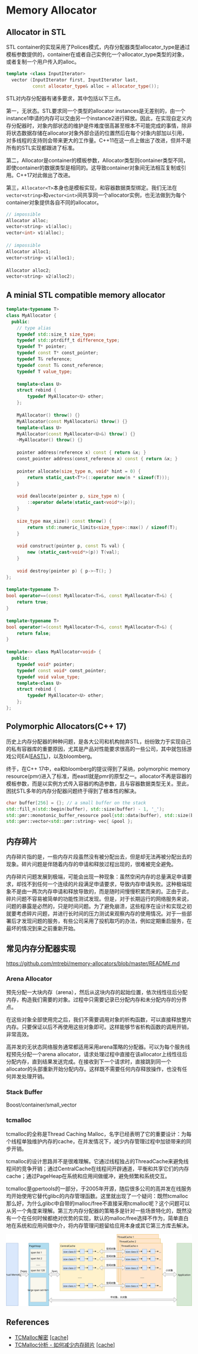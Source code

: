 # Memory Allocator

## Allocator in STL

STL container的实现采用了Polices模式，内存分配器类型allocator_type是通过模板参数提供的，container在或者自己实例化一个allocator_type类型的对象，或者复制一个用户传入的alloc。

```cpp
template <class InputIterator>
  vector (InputIterator first, InputIterator last,
          const allocator_type& alloc = allocator_type());
```

STL对内存分配器有诸多要求，其中包括以下三点。

第一，无状态。STL要求同一个类型的allocator instances是无差别的，由一个instance1申请的内存可以交由另一个instance2进行释放。因此，在实现自定义内存分配器时，对象内部状态的维护是件难度很高甚至根本不可能完成的事情，除非将状态数据存储在allocator对象外部合适的位置然后在每个对象内部加以引用，对多线程的支持则会带来更大的工作量。C++11在这一点上做出了改进，但并不是所有的STL实现都跟进了标准。

第二，Allocator是container的模板参数，Allocator类型则container类型不同，即使container的数据类型是相同的。这导致container对象间无法相互复制或引用。C++17对此做出了改进。

第三，`Allocator<T>`本身也是模板实现，和容器数据类型绑定。我们无法在`vector<string>`和`vector<int>`间共享同一个allocator实例，也无法做到为每个container对象提供各自不同的allocator。

```cpp
// impossible
Allocator alloc;
vector<string> v1(alloc);
vector<int> v1(alloc);

// impossible
Allocator alloc1;
vector<string> v1(alloc1);

Allocator alloc2;
vector<string> v2(alloc2);
```

## A minial STL compatible memory allocator

```cpp
template<typename T>
class MyAllocator {
  public:
    // type alias
    typedef std::size_t size_type;
    typedef std::ptrdiff_t difference_type;
    typedef T* pointer;
    typedef const T* const_pointer;
    typedef T& reference;
    typedef const T& const_reference;
    typedef T value_type;

    template<class U>
    struct rebind {
        typedef MyAllocator<U> other;
    };

    MyAllocator() throw() {}
    MyAllocator(const MyAllocator&) throw() {}
    template<class U>
    MyAllocator(const MyAllocator<U>&) throw() {}
    ~MyAllocator() throw() {}

    pointer address(reference x) const { return &x; }
    const_pointer address(const_reference x) const { return &x; }

    pointer allocate(size_type n, void* hint = 0) {
        return static_cast<T*>(::operator new(n * sizeof(T)));
    }

    void deallocate(pointer p, size_type n) {
        ::operator delete(static_cast<void*>(p));
    }

    size_type max_size() const throw() {
        return std::numeric_limits<size_type>::max() / sizeof(T);
    }

    void construct(pointer p, const T& val) {
        new (static_cast<void*>(p)) T(val);
    }

    void destroy(pointer p) { p->~T(); }
};

template<typename T>
bool operator==(const MyAllocator<T>&, const MyAllocator<T>&) {
    return true;
}

template<typename T>
bool operator!=(const MyAllocator<T>&, const MyAllocator<T>&) {
    return false;
}

template<> class MyAllocator<void> {
  public:
    typedef void* pointer;
    typedef const void* const_pointer;
    typedef void value_type;
    template<class U>
    struct rebind {
        typedef MyAllocator<U> other;
    };
};
```

## Polymorphic Allocators(C++ 17)

历史上内存分配器的种种问题，是各大公司和机构抛弃STL，纷纷致力于实现自己的私有容器库的重要原因，尤其是产品对性能要求很高的一些公司，其中就包括游戏公司EA([EASTL](http://www.open-std.org/jtc1/sc22/wg21/docs/papers/2007/n2271.html))，以及bloomberg。

终于，在C++ 17中，ea和bloomberg的提议得到了采纳，polymorphic memory resource(pmr)进入了标准，而eastl就是pmr的原型之一。allocator不再是容器的模板参数，而是以实例方式传入容器的构造参数，且与容器数据类型无关。至此，困扰STL多年的内存分配器问题终于得到了根本性的解决。


```cpp
char buffer[256] = {}; // a small buffer on the stack
std::fill_n(std::begin(buffer), std::size(buffer) - 1, '_');
std::pmr::monotonic_buffer_resource pool{std::data(buffer), std::size(buffer)};
std::pmr::vector<std::pmr::string> vec{ &pool };
```

## 内存碎片

内存碎片指的是，一些内存片段虽然没有被分配出去，但是却无法再被分配出去的现象。碎片问题是伴随着内存的申请和释放过程出现的，很难被完全避免。

内存碎片问题发展到极端，可能会出现一种现象：虽然空闲内存的总量满足申请要求，却找不到任何一个连续的片段满足申请要求，导致内存申请失败。这种极端现象不是由一两次内存申请和释放导致的，而是随时间慢慢积累而来的。正由于此，碎片问题不容易被简单的功能性测试发现。但是，对于长期运行的网络服务来说，问题的暴露是必然的，只是时间问题。为了避免崩溃，这些程序在设计和实现之初就要考虑碎片问题，并进行长时间的压力测试来观察内存的使用情况。对于一些部署后才发现问题的服务，有些公司采用了投机取巧的办法，例如定期重启服务，在最坏的情况到来之前重新开始。

## 常见内存分配器实现

https://github.com/mtrebi/memory-allocators/blob/master/README.md

### Arena Allocator

预先分配一大块内存（arena），然后从这块内存的起始位置，依次线性往后分配内存，构造我们需要的对象。过程中只需要记录已分配内存和未分配内存的分界点。

在这些对象全部使用完之后，我们不需要调用对象的析构函数，可以直接释放整片内存。只要保证以后不再使用这些对象即可。这样能够节省析构函数的调用开销，非常高效。

高并发的无状态网络服务通常都适用采用arena策略的分配器。可以为每个服务线程预先分配一个arena allocator，请求处理过程中直接在该allocator上线性往后分配内存，直到结果发送完成。在接收到下一个请求时，直接跳到同一个allocator的头部重新开始分配内存。这样既不需要任何内存释放操作，也没有任何并发处理开销。

### Stack Buffer

Boost/container/small_vector

### tcmalloc

tcmalloc的全称是Thread Caching Malloc，名字已经表明了它的重要设计：为每个线程单独维护内存的cache，在并发情况下，减少内存管理过程中加锁带来的同步开销。

tcmalloc的设计思路并不是很难理解。它通过线程独占的ThreadCache来避免线程间的竞争开销；通过CentralCache在线程间开辟通道，平衡和共享它们的内存cache；通过PageHeap在系统和应用间做缓冲，避免频繁和系统交互。

tcmalloc是gpertools的一部分，于2005年开源，随后很多公司的高并发在线服务均开始使用它替代glibc的内存管理函数。这里就出现了一个疑问：既然tcmalloc那么好，为什么glibc中自带的malloc/free不直接采用tcmalloc呢？这个问题可以从另一个角度来理解。第三方内存分配器的策略多是针对一些场景特化的，既然没有一个在任何时候都绝对优势的实现，默认的malloc/free选择不作为，简单直白地在系统和应用间做中介，将内存管理问题留给应用本身或其它第三方库去解决。

![tcmalloc原理](pic/tcmalloc.svg)

## References

* [TCMalloc解密](https://wallenwang.com/2018/11/tcmalloc/) [[cache]](ref/TCMalloc_Wallen_Blog.html)
* [TCMalloc分析 - 如何减少内存碎片](https://zhuanlan.zhihu.com/p/29415507) [[cache]](ref/TCMalloc_memory_fragementation.html)